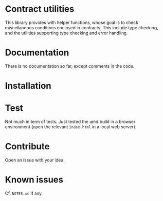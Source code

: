 # Contract utilities
This library provides with helper functions, whose goal is to check miscellaneous conditions 
enclosed in contracts. This include type checking, and the utilities supporting type checking and
 error handling.

# Documentation
There is no documentation so far, except comments in the code.

# Installation

# Test
Not much in term of tests. Just tested the umd build in a browser environment (open the relevant 
`index.html` in a local web server).

# Contribute
Open an issue with your idea.

# Known issues
Cf. `NOTES.md` if any
